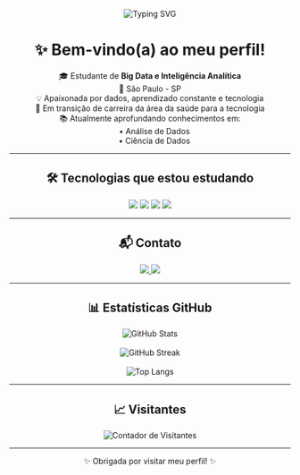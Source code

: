 <!---
Larissa-Dos/Larissa Dos Santos is a special repository because its `README.md` (this file) appears on your GitHub profile.
You can click the Preview link to take a look at your changes.
--->

<p align="center">
  <img src="https://readme-typing-svg.demolab.com?font=Fira+Code&pause=1000&color=F78DA7&center=true&vCenter=true&width=435&lines=Olá%2C+eu+sou+a+Larissa+Santos+👋;Apaixonada+por+dados+e+tecnologia!" alt="Typing SVG" />
</p>

<h1 align="center">✨ Bem-vindo(a) ao meu perfil!</h1>

<p align="center">
🎓 Estudante de <strong>Big Data e Inteligência Analítica</strong> <br>
📍 São Paulo - SP <br>
💡 Apaixonada por dados, aprendizado constante e tecnologia <br>
🚀 Em transição de carreira da área da saúde para a tecnologia <br>
📚 Atualmente aprofundando conhecimentos em: <br>
&nbsp;&nbsp;&nbsp;&nbsp;• Análise de Dados <br>
&nbsp;&nbsp;&nbsp;&nbsp;• Ciência de Dados
</p>

---

<h2 align="center">🛠 Tecnologias que estou estudando</h2>

<p align="center">
  <img src="https://img.shields.io/badge/-Python-3776AB?style=for-the-badge&logo=python&logoColor=white"/>
  <img src="https://img.shields.io/badge/-R-276DC3?style=for-the-badge&logo=r&logoColor=white"/>
  <img src="https://img.shields.io/badge/-SQL-4479A1?style=for-the-badge&logo=postgresql&logoColor=white"/>
  <img src="https://img.shields.io/badge/-PowerBI-F2C811?style=for-the-badge&logo=powerbi&logoColor=black"/>
</p>

---

<h2 align="center">📬 Contato</h2>

<p align="center">
  <a href="https://www.linkedin.com/in/larissa-dos-santos-silva-11a285332" target="_blank">
    <img src="https://img.shields.io/badge/-LinkedIn-0077B5?style=for-the-badge&logo=linkedin&logoColor=white"/>
  </a>
  <a href="mailto:larissa.santos.silva9902@gmail.com">
    <img src="https://img.shields.io/badge/-Email-D14836?style=for-the-badge&logo=gmail&logoColor=white"/>
  </a>
</p>

---

<h2 align="center">📊 Estatísticas GitHub</h2>

<p align="center">
  <img src="https://github-readme-stats.vercel.app/api?username=Larissa-Dos&show_icons=true&theme=radical" alt="GitHub Stats"/>
  <br><br>
  <img src="https://github-readme-streak-stats.herokuapp.com/?user=Larissa-Dos&theme=radical" alt="GitHub Streak"/>
  <br><br>
  <img src="https://github-readme-stats.vercel.app/api/top-langs/?username=Larissa-Dos&layout=compact&theme=radical" alt="Top Langs"/>
</p>

---

<h2 align="center">📈 Visitantes</h2>

<p align="center">
  <img src="https://komarev.com/ghpvc/?username=Larissa-Dos&color=green" alt="Contador de Visitantes"/>
</p>

---

<p align="center">
  ✨ Obrigada por visitar meu perfil! ✨
</p>

